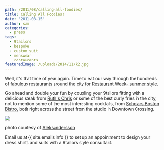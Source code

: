 ```yaml
---
path: /2011/08/calling-all-foodies/
title: Calling All Foodies!
date: '2011-08-15'
author: sam
categories:
  - press
tags:
  - 9tailors
  - bespoke
  - custom suit
  - menswear
  - restaurants
featuredImage: /uploads/2014/11/k2.jpg
---
```

Well, it's that time of year again. Time to eat our way through the hundreds of fabulous restaurants around the city for [Restaurant Week- summer style.](http://www.bostonusa.com/visit/restaurantweek/) 

Go ahead and double your fun by coupling your 9tailors fitting with a delicious steak from [Ruth's Chris](http://www.ruthschris.com/Steak-House/4999/Boston) or some of the best curly fries in the city, not to mention some of the most interesting cocktails, from [Scholars Boston Bistro](http://www.scholarsbostonbistro.com/), both right across the street from the studio in Downtown Crossing.

[![](http://3.bp.blogspot.com/-7hxdG-ZART8/Tkk-EeW6EEI/AAAAAAAAAtA/iF1qwGUdQsw/s400/cityhall.jpg)](http://3.bp.blogspot.com/-7hxdG-ZART8/Tkk-EeW6EEI/AAAAAAAAAtA/iF1qwGUdQsw/s1600/cityhall.jpg)

photo courtesy of [Aleksandersson](http://commons.wikimedia.org/w/index.php?title=User:Aleksandersson&action=edit&redlink=1 "User:Aleksandersson (page does not exist)")

Email us at {{ site.emails.info }} to set up an appointment to design your dress shirts and suits with a 9tailors style consultant.